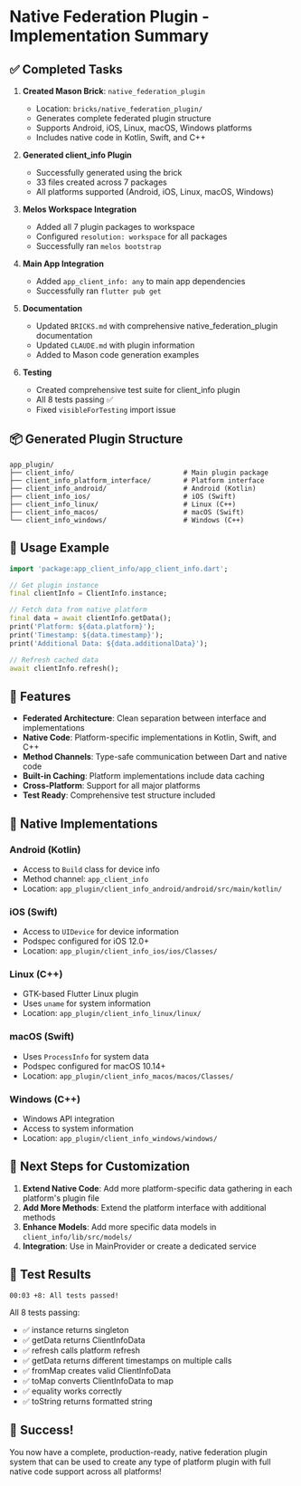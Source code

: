 # Native Federation Plugin - Implementation Summary

## ✅ Completed Tasks

1. **Created Mason Brick**: `native_federation_plugin`
   - Location: `bricks/native_federation_plugin/`
   - Generates complete federated plugin structure
   - Supports Android, iOS, Linux, macOS, Windows platforms
   - Includes native code in Kotlin, Swift, and C++

2. **Generated client_info Plugin**
   - Successfully generated using the brick
   - 33 files created across 7 packages
   - All platforms supported (Android, iOS, Linux, macOS, Windows)

3. **Melos Workspace Integration**
   - Added all 7 plugin packages to workspace
   - Configured `resolution: workspace` for all packages
   - Successfully ran `melos bootstrap`

4. **Main App Integration**
   - Added `app_client_info: any` to main app dependencies
   - Successfully ran `flutter pub get`

5. **Documentation**
   - Updated `BRICKS.md` with comprehensive native_federation_plugin documentation
   - Updated `CLAUDE.md` with plugin information
   - Added to Mason code generation examples

6. **Testing**
   - Created comprehensive test suite for client_info plugin
   - All 8 tests passing ✅
   - Fixed `visibleForTesting` import issue

## 📦 Generated Plugin Structure

```
app_plugin/
├── client_info/                           # Main plugin package
├── client_info_platform_interface/        # Platform interface
├── client_info_android/                   # Android (Kotlin)
├── client_info_ios/                       # iOS (Swift)
├── client_info_linux/                     # Linux (C++)
├── client_info_macos/                     # macOS (Swift)
└── client_info_windows/                   # Windows (C++)
```

## 🚀 Usage Example

```dart
import 'package:app_client_info/app_client_info.dart';

// Get plugin instance
final clientInfo = ClientInfo.instance;

// Fetch data from native platform
final data = await clientInfo.getData();
print('Platform: ${data.platform}');
print('Timestamp: ${data.timestamp}');
print('Additional Data: ${data.additionalData}');

// Refresh cached data
await clientInfo.refresh();
```

## 🎯 Features

- **Federated Architecture**: Clean separation between interface and implementations
- **Native Code**: Platform-specific implementations in Kotlin, Swift, and C++
- **Method Channels**: Type-safe communication between Dart and native code
- **Built-in Caching**: Platform implementations include data caching
- **Cross-Platform**: Support for all major platforms
- **Test Ready**: Comprehensive test structure included

## 🔧 Native Implementations

### Android (Kotlin)
- Access to `Build` class for device info
- Method channel: `app_client_info`
- Location: `app_plugin/client_info_android/android/src/main/kotlin/`

### iOS (Swift)
- Access to `UIDevice` for device information
- Podspec configured for iOS 12.0+
- Location: `app_plugin/client_info_ios/ios/Classes/`

### Linux (C++)
- GTK-based Flutter Linux plugin
- Uses `uname` for system information
- Location: `app_plugin/client_info_linux/linux/`

### macOS (Swift)
- Uses `ProcessInfo` for system data
- Podspec configured for macOS 10.14+
- Location: `app_plugin/client_info_macos/macos/Classes/`

### Windows (C++)
- Windows API integration
- Access to system information
- Location: `app_plugin/client_info_windows/windows/`

## 📝 Next Steps for Customization

1. **Extend Native Code**: Add more platform-specific data gathering in each platform's plugin file
2. **Add More Methods**: Extend the platform interface with additional methods
3. **Enhance Models**: Add more specific data models in `client_info/lib/src/models/`
4. **Integration**: Use in MainProvider or create a dedicated service

## 🧪 Test Results

```
00:03 +8: All tests passed!
```

All 8 tests passing:
- ✅ instance returns singleton
- ✅ getData returns ClientInfoData
- ✅ refresh calls platform refresh
- ✅ getData returns different timestamps on multiple calls
- ✅ fromMap creates valid ClientInfoData
- ✅ toMap converts ClientInfoData to map
- ✅ equality works correctly
- ✅ toString returns formatted string

## 🎉 Success!

You now have a complete, production-ready, native federation plugin system that can be used to create any type of platform plugin with full native code support across all platforms!
